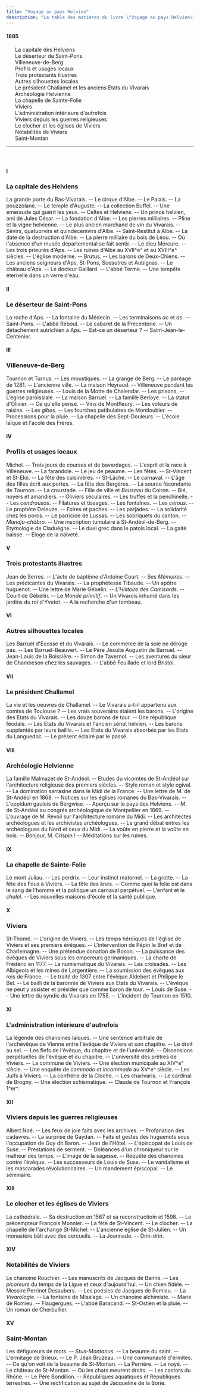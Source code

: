 ```yaml
---
title: "Voyage au pays Helvien"
description: "La table des matières du livre \"Voyage au pays Helvien\" du Docteur Francus (Albin Mazon) publié en 1885 par l'Imprimerie du Patriote de Privas"
---
```


#### 1885

<div id="toc">

1. La capitale des Helviens
1. Le déserteur de Saint-Pons
1. Villeneuve-de-Berg
1. Profils et usages locaux
1. Trois protestants illustres
1. Autres silhouettes locales
1. Le président Challamel et les anciens Etats du Vivarais
1. Archéologie Helvienne
1. La chapelle de Sainte-Folie
1. Viviers
1. L'administration intérieure d'autrefois
1. Viviers depuis les guerres religieuses
1. Le clocher et les églises de Viviers
1. Notabilités de Viviers
1. Saint-Montan

</div>

<header><hr></header>

#### I

### La capitale des Helviens

<div id="tltr">

La grande porte du Bas-Vivarais. -- Le cirque d'Albe. -- Le Palais. -- La
pouzzolane. -- Le temple d'Auguste. -- La collection Buffel. -- Une émeraude qui
guérit les yeux. -- Celtes et Helviens. -- Un prince helvien, ami de Jules
César. -- La fondation d'Albe. -- Les pierres milliaires. -- Pline et la vigne
helvienne. -- Le plus ancien marchand de vin du Vivarais. -- Sévirs, quatuorvirs
et quindecemvirs d'Albe. -- Saint-Restitut à Albe. -- La date de la destruction
d'Albe. -- La pierre milliaire du bois de Léou. -- Où l'absence d'un musée
départemental se fait sentir. -- Le dieu Mercure. -- Les trois prieurés d'Aps.
-- Les ruines d'Albe au XVII^e^ et au XVIII^e^ siècles. -- L'église moderne. --
Brutus. -- Les barons de Deux-Chiens. -- Les anciens seigneurs d'Aps, St-Pons,
Sceautres et Aubignas. -- Le château d'Aps. -- Le docteur Gaillard. -- L'abbé
Terme. -- Une tempête éternelle dans un verre d'eau.

</div>

#### II

### Le déserteur de Saint-Pons

<div id="tltr">

La roche d'Aps. -- La fontaine du Médecin. -- Les terminaisons _ac_ et _as_. --
Saint-Pons. -- L'abbé Reboul. -- Le cabaret de la Précenterie. -- Un détachement
autrichien à Aps. -- Est-ce un déserteur ? -- Saint-Jean-le-Centenier.

</div>

#### III

### Villeneuve-de-Berg

<div id="tltr">

Tournon et Turnus. -- Les moustiques. -- La grange de Berg. -- Le paréage de
1281. -- L'ancienne ville. -- La maison Heyraud. -- Villeneuve pendant les
guerres religieuses. -- Louis de la Motte de Chalendar. -- Les prisons. --
L'église paroissiale. -- La maison Barruel. -- La famille Berloye. --  La
statut d'Olivier. -- Ce qu'elle pense. -- Vins de Montfleury. -- Les voleurs de
raisins. -- Les _gibes_. -- Les fourches patibulaires de Montloubier. --
Processions pour la pluie. -- La chapelle des Sept-Douleurs. -- L'école laïque
et l'acole des Frères.

</div>

#### IV

### Profils et usages locaux

<div id="tltr">

Michel. -- Trois jours de courses et de bavardages. -- L'esprit et la race à
Villeneuve. -- La farandole. -- Le jeu de peaume. -- Les fêtes. -- St-Vincent et
St-Eloi. -- La fête des cuisinières. -- St-Lâche. -- Le carnaval. -- L'âge des
filles écrit aux portes. -- La fête des Bergères. -- La source fécondante de
Tournon. -- La croustade. -- Fille de ville et _Bousaou_ du Coiron. -- Blé,
noyers et amandiers. -- Oliviers séculaires. -- Les truffes et la penchinelle.
-- Les _cendrousos_. -- Filatures et tissages. -- Les fontaînes. -- Les
_cérous_. -- Le prophète Deleuze. -- Foires et paches. -- Les parjades. -- La
solidarité chez les porcs. -- Le parricide de Lussas. -- Les sobriquets du
canton. -- _Mandjo-châbro_. -- Une inscription tumulaire à St-Andéol-de-Berg. --
Etymologie de Claduègne. -- Le duel grec dans le patois local. -- La gaité
baisse. -- Eloge de la naïveté.

</div>

#### V

### Trois protestants illustres

<div id="tltr">

Jean de Serres. -- L'acte de baptême d'Antoine Court. -- Ses _Mémoires_. -- Les
prédicantes du Vivarais. -- La prophétesse Tibaude. -- Un apôtre huguenot. --
Une lettre de Marie Gébelin. -- _L'Histoire des Camisards_. -- Court de Gébelin.
-- Le _Monde primitif_. -- Un Vivarois inhumé dans les jardins du roi d'Yvetot.
-- A la recherche d'un tombeau.

</div>

#### VI

### Autres silhouettes locales

<div id="tltr">

Les Barruel d'Ecosse et du Vivarais. -- Le commerce de la soie ne déroge pas. --
Les Barruel-Beauvert. -- Le Père Jésuite Augustin de Barruel. -- Jean-Louis de
la Boissière. -- Simon de Tavernol. -- Les aventures du sieur de Chambeson chez
les sauvages. -- L'abbé Feuillade et lord Bristol.

</div>

#### VII

### Le président Challamel

<div id="tltr">

La vie et les oeuvres de Challamel. -- Le Vivarais a-t-il appartenu aux comtes
de Toulouse ? -- Les vrais souverains étaient les barons. -- L'origine des Etats
du Vivarais. -- Les douze barons de tour. -- Une république féodale. -- Les
Etats du Vivarais et l'ancien sénat helvien. -- Les barons supplantés par leurs
baillis. -- Les Etats du Vivarais absorbés par les Etats du Languedoc. -- Le
présent éclairé par le passé.

</div>

#### VIII

### Archéologie Helvienne

<div id="tltr">

La famille Malmazet de St-Andéol. -- Etudes du vicomtes de St-Andéol sur
l'architecture religieuse des premiers siècles. -- Style roman et style ogival.
-- La domination sarrasine dans le Midi de la France. -- Une lettre de M. de
St-Andéol en 1868. -- Notices sur les églises romanes du Bas-Vivarais. --
L'oppidum gaulois de Bergwise. -- Aperçu sur le pays des Helviens. -- M. de
St-Andéol au congrés archéologique de Montpellier en 1869. -- L'ouvrage de M.
Revoil sur l'architecture romane du Midi. -- Les architectes archéologues et les
archivistes archéologues. -- Le grand débat entres les archéologues du Nord et
ceux du Midi. -- La voûte en pierre et la voûte en bois. -- Bonjour, M.
Crispin ! -- Méditations sur les ruines.

</div>

#### IX

### La chapelle de Sainte-Folie

<div id="tltr">

Le mont Juliau. -- Les perdrix. -- Leur instinct maternel. -- La grotte. -- La
fête des Fous à Viviers. -- La fête des ânes. -- Comme quoi la folie est dans le
sang de l'homme et la politique un carnaval perpétuel. -- L'enfant et le
_chalel_. -- Les nouvelles maisons d'école et la santé publique.

</div>

#### X

### Viviers

<div id="tltr">

St-Thomé. -- L'origine de Viviers. -- Les temps héroïques de l'église de Viviers
et ses premiers évêques. -- L'intervention de Pépin le Bref et de Charlemagne.
-- Une prétendue donation de Boson. -- La puissance des évêques de Viviers sous
les empereurs germaniques. -- La charte de Frédéric en 1177. -- La numismatique
du Vivarais. -- Les croisades. -- Les Albigeois et les mines de Largentière. --
La soumission des évêques aux rois de France. -- Le traité de 1307 entre
l'évêque Aldebert et Philippe le Bel. -- Le bailli de la baronnie de Viviers aux
Etats du Vivarais. -- L'évêque ne peut y assister et présider que comme baron de
tour. -- Louis de Suse. -- Une lettre du syndic du Vivarais en 1755. --
L'incident de Tournon en 1510.

</div>

#### XI

### L'administration intérieure d'autrefois

<div id="tltr">

La légende des chanoines laïques. -- Une sentence arbitrale de l'archévêque de
Vienne entre l'évêque de Viviers et son chapitre. -- Le droit au sel. -- Les
fiefs de l'évêque, du chapitre et de l'université. -- Dissensions perpétuelles
de l'évêque et du chapitre. -- L'université des prêtres de Viviers. -- La
commune de Viviers. -- Une élection municipale au XIV^e^ siècle. -- Une enquête
de _commodo et incommodo_ au XV^e^ siècle. -- Les Juifs à Viviers. -- La
confrérie de la Cloche. -- Les charivaris. -- Le cardinal de Brogny. -- Une
élection schismatique. -- Claude de Tournon et François 1^er^.

</div>

#### XII

### Viviers depuis les guerres religieuses

<div id="tltr">

Albert Noé. -- Les feux de joie faits avec les archives. -- Profanation des
cadavres. -- La surprise de Gaydan. -- Faits et gestes des huguenots sous
l'occupation de Guy dit Baron. -- Jean de l'Hôtel. -- L'épiscopat de Louis de
Suse. -- Prestations de serment. -- Doléances d'un chroniqueur sur le malheur
des temps. -- L'image de la sagesse. -- Requête des chanoines contre l'évêque.
-- Les successeurs de Louis de Suse. -- Le vandalisme et les mascarades
révolutionnaires. -- Un mandement épiscopal. -- Le séminaire.

</div>

#### XIII

### Le clocher et les églises de Viviers

<div id="tltr">

La cathédrale. -- Sa destruction en 1567 et sa reconstructioin et 1598. -- Le
précempteur François Monnier. -- La fête de St-Vincent. -- Le clocher. -- La
chapelle de l'archange St-Michel. -- L'ancienne église de St-Julien. -- Un
monastère bâti avec des cercueils. -- La Joannade. -- Drin-drin.

</div>

#### XIV

### Notabilités de Viviers

<div id="tltr">

Le chanoine Rouchier. -- Les manuscrits de Jacques de Banne. -- Les _picoreurs_
du temps de la Ligue et ceux d'aujourd'hui. -- Un chien fidèle. -- Messire
Perrinet Desaubers. -- Les poésies de Jacques de Romieu. -- La _Vivarologie_.
-- La fontaine de Misalage. -- Un chanoine alchimiste. -- Marie de Romieu. --
Flaugergues. -- L'abbé Baracand. -- St-Ostien et la pluie. -- Un roman de
Cherbullier.

</div>

#### XV

### Saint-Montan

<div id="tltr">

Les défigureurs de mots. -- _Stus-Montanus_. -- La beaume du saint. --
L'ermitage de Brieux. -- Le P. Jean Bruzeau. -- Une communauté d'ermites. -- Ce
qu'on voit de la beaume de St-Montan. -- La Perrière. -- Le noyé. -- Le château
de St-Montan. -- Où les chats meurent droits. -- Les castors du Rhône. -- Le
Père Bondilion. -- Républiques aquatiques et Républiques terrestres. -- Une
rectification au sujet de Jacqueline de la Borie.

</div>
